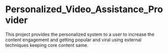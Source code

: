 # Personalized_Video_Assistance_Provider
This project provides the personalized system to a user to increase the content engagement and  getting popular and viral using external techniques keeping core content same.
